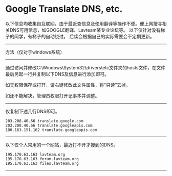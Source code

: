 # Google Translate DNS, etc.
以下信息均收集自互联网，由于最近查信息及使用翻译等操作不便。便上网搜寻相关DNS可用信息，如GOOGLE翻译、Lavteam某专业论坛等。
以下仅针对没有梯子的同学，有梯子的自动绕过。
后续会根据自己的实际需要会不定期更新。
****
方法（仅对于windows系统）
****
通过访问并修改C:\Windows\System32\drivers\etc文件夹的hosts文件，在文件最后另起一行并复制以下DNS及信息进行添加即可。

如无权限保存或打开，请右键修改此文件属性，将“只读”去掉。

如还不能解决，管理员权限打开记事本并调整。

****

仅复制下述几行DNS即可。

```
203.208.40.66 translate.google.com
203.208.40.66 translate.googleapis.com
180.163.151.162 translate.googleapis.com

```

****

以下仅个人常用的一个网站，最近打不开才搜到的DNS。

```
195.170.63.163 lavteam.org
195.170.63.163 forum.lavteam.org
195.170.63.163 files.lavteam.org

```
****

